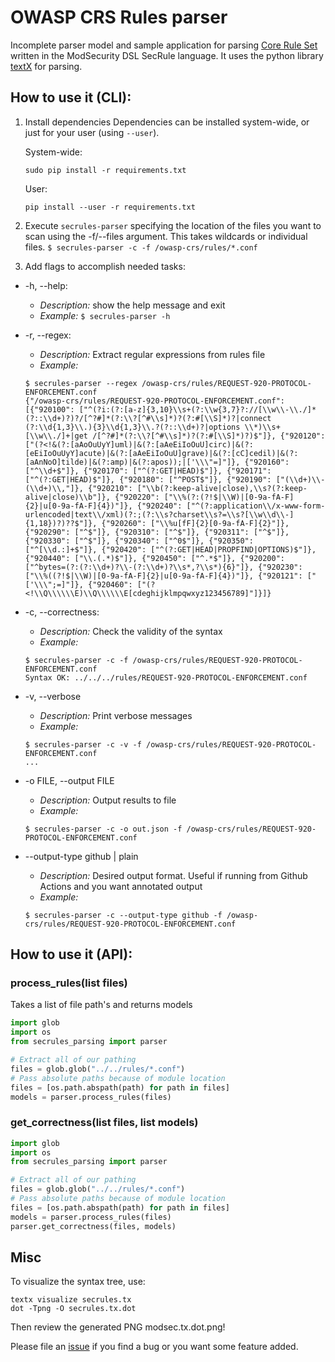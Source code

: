 # OWASP CRS Rules parser

Incomplete parser model and sample application for parsing [Core Rule Set](https://github.com/coreruleset/coreruleset/) written in the ModSecurity DSL SecRule language. It uses the python library [textX](http://www.igordejanovic.net/textX/) for parsing.

## How to use it (CLI):

1. Install dependencies
    Dependencies can be installed system-wide, or just for your user (using `--user`).

    System-wide:
    ```shell
    sudo pip install -r requirements.txt
    ```
    User:
    ```shell
    pip install --user -r requirements.txt
    ```
2. Execute `secrules-parser` specifying the location of the files you want to scan using the -f/--files argument. This takes wildcards or individual files.
   `$ secrules-parser -c -f /owasp-crs/rules/*.conf`

3. Add flags to accomplish needed tasks:

 - -h, --help:
    * *Description:* show the help message and exit
    * *Example:* `$ secrules-parser -h`

 - -r, --regex:
    * *Description:* Extract regular expressions from rules file
    * *Example:*
    ```shell
    $ secrules-parser --regex /owasp-crs/rules/REQUEST-920-PROTOCOL-ENFORCEMENT.conf
    {"/owasp-crs/rules/REQUEST-920-PROTOCOL-ENFORCEMENT.conf": [{"920100": ["^(?i:(?:[a-z]{3,10}\\s+(?:\\w{3,7}?://[\\w\\-\\./]*(?::\\d+)?)?/[^?#]*(?:\\?[^#\\s]*)?(?:#[\\S]*)?|connect (?:\\d{1,3}\\.){3}\\d{1,3}\\.?(?::\\d+)?|options \\*)\\s+[\\w\\./]+|get /[^?#]*(?:\\?[^#\\s]*)?(?:#[\\S]*)?)$"]}, {"920120": ["(?<!&(?:[aAoOuUyY]uml)|&(?:[aAeEiIoOuU]circ)|&(?:[eEiIoOuUyY]acute)|&(?:[aAeEiIoOuU]grave)|&(?:[cC]cedil)|&(?:[aAnNoO]tilde)|&(?:amp)|&(?:apos));|['\\\"=]"]}, {"920160": ["^\\d+$"]}, {"920170": ["^(?:GET|HEAD)$"]}, {"920171": ["^(?:GET|HEAD)$"]}, {"920180": ["^POST$"]}, {"920190": ["(\\d+)\\-(\\d+)\\,"]}, {"920210": ["\\b(?:keep-alive|close),\\s?(?:keep-alive|close)\\b"]}, {"920220": ["\\%(?:(?!$|\\W)|[0-9a-fA-F]{2}|u[0-9a-fA-F]{4})"]}, {"920240": ["^(?:application\\/x-www-form-urlencoded|text\\/xml)(?:;(?:\\s?charset\\s?=\\s?[\\w\\d\\-]{1,18})?)??$"]}, {"920260": ["\\%u[fF]{2}[0-9a-fA-F]{2}"]}, {"920290": ["^$"]}, {"920310": ["^$"]}, {"920311": ["^$"]}, {"920330": ["^$"]}, {"920340": ["^0$"]}, {"920350": ["^[\\d.:]+$"]}, {"920420": ["^(?:GET|HEAD|PROPFIND|OPTIONS)$"]}, {"920440": ["\\.(.*)$"]}, {"920450": ["^.*$"]}, {"920200": ["^bytes=(?:(?:\\d+)?\\-(?:\\d+)?\\s*,?\\s*){6}"]}, {"920230": ["\\%((?!$|\\W)|[0-9a-fA-F]{2}|u[0-9a-fA-F]{4})"]}, {"920121": ["['\\\";=]"]}, {"920460": ["(?<!\\Q\\\\\\E)\\Q\\\\\\E[cdeghijklmpqwxyz123456789]"]}]}
    ```

 * -c, --correctness:
    * *Description:* Check the validity of the syntax
    * *Example:*
    ```
    $ secrules-parser -c -f /owasp-crs/rules/REQUEST-920-PROTOCOL-ENFORCEMENT.conf
    Syntax OK: ../../../rules/REQUEST-920-PROTOCOL-ENFORCEMENT.conf
    ```

 * -v, --verbose
    * *Description:* Print verbose messages
    * *Example:*
    ```
    $ secrules-parser -c -v -f /owasp-crs/rules/REQUEST-920-PROTOCOL-ENFORCEMENT.conf
    ...
    ```

 * -o FILE, --output FILE
    * *Description:* Output results to file
    * *Example:*
    ```
    $ secrules-parser -c -o out.json -f /owasp-crs/rules/REQUEST-920-PROTOCOL-ENFORCEMENT.conf    
    ```

 * --output-type github | plain
    * *Description:* Desired output format. Useful if running from Github Actions and you want annotated output
    * *Example:*
    ```
    $ secrules-parser -c --output-type github -f /owasp-crs/rules/REQUEST-920-PROTOCOL-ENFORCEMENT.conf
    ```

## How to use it (API):

### process_rules(list files)
Takes a list of file path's and returns models
```python
import glob
import os
from secrules_parsing import parser

# Extract all of our pathing
files = glob.glob("../../rules/*.conf")
# Pass absolute paths because of module location
files = [os.path.abspath(path) for path in files]
models = parser.process_rules(files)
```

### get_correctness(list files, list models)
```python
import glob
import os
from secrules_parsing import parser

# Extract all of our pathing
files = glob.glob("../../rules/*.conf")
# Pass absolute paths because of module location
files = [os.path.abspath(path) for path in files]
models = parser.process_rules(files)
parser.get_correctness(files, models)
```

## Misc

To visualize the syntax tree, use:

```
textx visualize secrules.tx
dot -Tpng -O secrules.tx.dot
```

Then review the generated PNG modsec.tx.dot.png!

Please file an [issue](https://github.com/coreruleset/secrules_parsing/issues) if you find a bug or you want some feature added.
